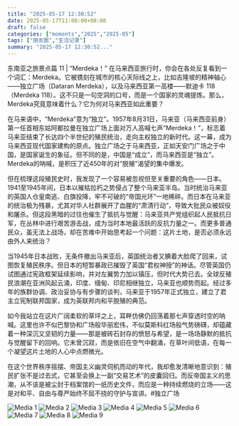 ```yaml
---
title: "2025-05-17 12:30:52"
date: 2025-05-17T11:00:00+08:00
draft: false
categories: ["moments","2025","2025-05"]
tags: ["朋友圈","生活记录"]
summary: "2025-05-17 12:30:52..."
---
```


东南亚之旅景点篇 11 | “Merdeka！”
​
​在马来西亚旅行时，你会在各处反复看到一个词汇：Merdeka。它被镌刻在城市的核心天际线之上，比如吉隆坡的精神轴心——独立广场（Dataran Merdeka），以及马来西亚第一高楼——默迪卡 118（Merdeka 118）。这不只是一句空洞的口号，而是一个国家的灵魂提炼。那么，Merdeka究竟意味着什么？它为何对马来西亚如此重要？

在马来语中，“Merdeka”意为“独立”。1957年8月31日，马来亚（马来西亚前身）第一任首相东姑阿都拉曼在独立广场上面对万人高喊七声“Merdeka！”，标志着马来亚结束了长达四个半世纪的殖民统治，走向主权独立的新时代。这一幕，成为马来西亚现代国家建构的原点。独立广场之于马来西亚，正如天安门广场之于中国，是国家诞生的象征。但不同的是，中国是“成立”，而马来西亚是“独立”。Merdeka的呐喊，是积压了近450年的对“脱殖”渴望的集中爆发。

但在梳理这段殖民史时，我发现了一个容易被忽视但至关重要的角色——日本。1941至1945年间，日本以摧枯拉朽之势侵占了整个马来亚半岛。当时统治马来亚的英国人仓皇南逃、白旗投降，牢不可破的“帝国光环”一地稀碎。而日本在马来亚的统治极为残暴，尤其对华人社群展开了血腥的“肃清行动”，导致大批民众被奴役和屠杀。但这段黑暗的过往也催生了抵抗与觉醒：马来亚共产党组织起人民抵抗日军，在丛林中进行艰苦游击战，成为当时本地最活跃的反抗力量之一。而更多普通民众，虽无法上战场，却在苦难中开始思考起一个问题：这片土地，是否必须永远由外人来统治？

当1945年日本战败，无条件撤出马来亚后，英国统治者又腆着大脸爬了回来，试图恢复殖民秩序。但日本的短暂暴政已摧毁了英国“君权神授”的神话。尽管英国仍试图通过宪政框架延续影响，并对左翼势力加以镇压，但时代大势已去。全球反殖民浪潮在亚洲风起云涌，印度、缅甸、印尼相继独立，马来亚也顺势而起。经过多年的族群协调、政治妥协与有步骤的谈判，马来亚于1957年正式独立，建立了君主立宪制联邦国家，成为英联邦内和平脱殖的典范。

如今我站立在这片广阔柔软的草坪之上，耳畔仿佛仍回荡着那七声穿透时空的呐喊。这里也许不似巴黎协和广场般华丽宏伟，不似莫斯科红场般气势磅礴，却蕴藏着一种深沉又坚韧的力量——那是被砖石封存的愤怒与希望，是一场场静默的抵抗与觉醒留下的回响。它未曾沉寂，而是依旧在空气中翻涌，在草叶间低语，在每一个凝望这片土地的人心中点燃微光。

在这个世界秩序摇摆、帝国主义幽灵伺机而动的年代，我却愈发清晰地意识到：殖民扩张不是过去式，它甚至会换上一副“交易艺术”的皮囊回归。而反帝国主义的思潮，从不该是被尘封于档案馆的一纸历史文件，而应是一种持续燃烧的立场——这是对和平、自由与尊严始终不屈不挠的守护与宣讲。
​
​#独立广场

![Media 1](/Moments/photos/2025-05-17/202505171230520.jpg)
![Media 2](/Moments/photos/2025-05-17/202505171230521.jpg)
![Media 3](/Moments/photos/2025-05-17/202505171230522.jpg)
![Media 4](/Moments/photos/2025-05-17/202505171230523.jpg)
![Media 5](/Moments/photos/2025-05-17/202505171230524.jpg)
![Media 6](/Moments/photos/2025-05-17/202505171230525.jpg)
![Media 7](/Moments/photos/2025-05-17/202505171230526.jpg)
![Media 8](/Moments/photos/2025-05-17/202505171230527.jpg)
![Media 9](/Moments/photos/2025-05-17/202505171230528.jpg)

